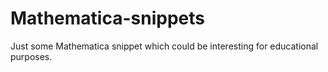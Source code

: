 # Mathematica-snippets

Just some Mathematica snippet which could be interesting for educational purposes.
